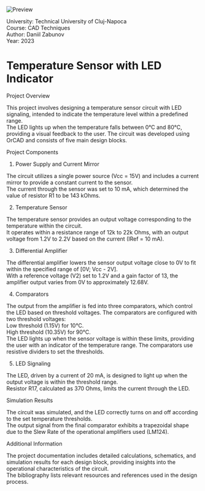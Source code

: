 ![Preview](CADpreview.jpeg)

University: Technical University of Cluj-Napoca  
Course: CAD Techniques  
Author: Daniil Zabunov  
Year: 2023 

# Temperature Sensor with LED Indicator

Project Overview

This project involves designing a temperature sensor circuit with LED signaling, intended to indicate the temperature level within a predefined range.  
The LED lights up when the temperature falls between 0°C and 80°C, providing a visual feedback to the user. The circuit was developed using OrCAD and consists of five main design blocks.  

Project Components

1. Power Supply and Current Mirror

The circuit utilizes a single power source (Vcc = 15V) and includes a current mirror to provide a constant current to the sensor.   
The current through the sensor was set to 10 mA, which determined the value of resistor R1 to be 143 kOhms.  

2. Temperature Sensor

The temperature sensor provides an output voltage corresponding to the temperature within the circuit.  
It operates within a resistance range of 12k to 22k Ohms, with an output voltage from 1.2V to 2.2V based on the current (IRef = 10 mA).  

3. Differential Amplifier

The differential amplifier lowers the sensor output voltage close to 0V to fit within the specified range of [0V; Vcc - 2V].  
With a reference voltage (V2) set to 1.2V and a gain factor of 13, the amplifier output varies from 0V to approximately 12.68V.  

4. Comparators

The output from the amplifier is fed into three comparators, which control the LED based on threshold voltages. The comparators are configured with two threshold voltages:  
Low threshold (1.15V) for 10°C.  
High threshold (10.35V) for 90°C.  
The LED lights up when the sensor voltage is within these limits, providing the user with an indicator of the temperature range. The comparators use resistive dividers to set the thresholds.  

5. LED Signaling

The LED, driven by a current of 20 mA, is designed to light up when the output voltage is within the threshold range.  
Resistor R17, calculated as 370 Ohms, limits the current through the LED.  

Simulation Results

The circuit was simulated, and the LED correctly turns on and off according to the set temperature thresholds.  
The output signal from the final comparator exhibits a trapezoidal shape due to the Slew Rate of the operational amplifiers used (LM124).  

Additional Information

The project documentation includes detailed calculations, schematics, and simulation results for each design block, providing insights into the operational characteristics of the circuit.  
The bibliography lists relevant resources and references used in the design process.  
